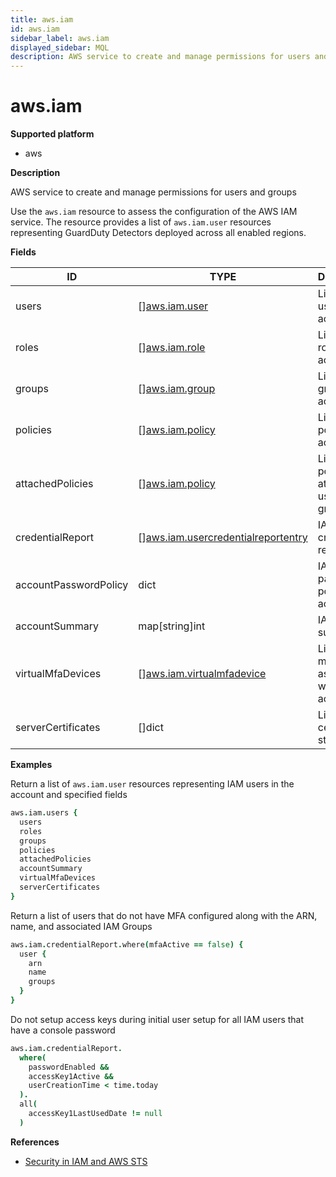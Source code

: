 ```yaml
---
title: aws.iam
id: aws.iam
sidebar_label: aws.iam
displayed_sidebar: MQL
description: AWS service to create and manage permissions for users and groups
---
```


# aws.iam

**Supported platform**

- aws

**Description**

AWS service to create and manage permissions for users and groups

Use the `aws.iam` resource to assess the configuration of the AWS IAM service. The resource provides a list of `aws.iam.user` resources representing GuardDuty Detectors deployed across all enabled regions.

**Fields**

| ID                    | TYPE                                                                                | DESCRIPTION                                             |
| --------------------- | ----------------------------------------------------------------------------------- | ------------------------------------------------------- |
| users                 | &#91;&#93;[aws.iam.user](aws.iam.user.md)                                           | List of IAM users in the account                        |
| roles                 | &#91;&#93;[aws.iam.role](aws.iam.role.md)                                           | List of IAM roles in the account                        |
| groups                | &#91;&#93;[aws.iam.group](aws.iam.group.md)                                         | List of IAM groups in the account                       |
| policies              | &#91;&#93;[aws.iam.policy](aws.iam.policy.md)                                       | List of IAM policies in the account                     |
| attachedPolicies      | &#91;&#93;[aws.iam.policy](aws.iam.policy.md)                                       | List of IAM policies attached to a user, role, or group |
| credentialReport      | &#91;&#93;[aws.iam.usercredentialreportentry](aws.iam.usercredentialreportentry.md) | IAM credential report                                   |
| accountPasswordPolicy | dict                                                                                | IAM account password policy for the account             |
| accountSummary        | map[string]int                                                                      | IAM account summary                                     |
| virtualMfaDevices     | &#91;&#93;[aws.iam.virtualmfadevice](aws.iam.virtualmfadevice.md)                   | List of virtual mfs devices associated with the account |
| serverCertificates    | &#91;&#93;dict                                                                      | List of server certificates stored in IAM               |

**Examples**

Return a list of `aws.iam.user` resources representing IAM users in the account and specified fields

```coffee
aws.iam.users {
  users
  roles
  groups
  policies
  attachedPolicies
  accountSummary
  virtualMfaDevices
  serverCertificates
}
```

Return a list of users that do not have MFA configured along with the ARN, name, and associated IAM Groups

```coffee
aws.iam.credentialReport.where(mfaActive == false) {
  user {
    arn
    name
    groups
  }
}
```

Do not setup access keys during initial user setup for all IAM users that have a console password

```coffee
aws.iam.credentialReport.
  where(
    passwordEnabled &&
    accessKey1Active &&
    userCreationTime < time.today
  ).
  all(
    accessKey1LastUsedDate != null
  )
```

**References**

- [Security in IAM and AWS STS](https://docs.aws.amazon.com/IAM/latest/UserGuide/security.html)
